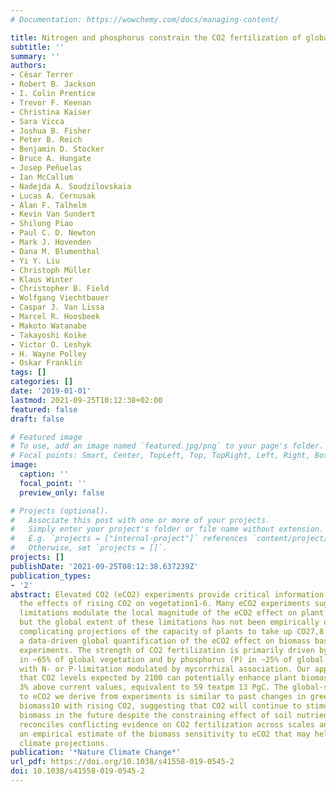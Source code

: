 ```yaml
---
# Documentation: https://wowchemy.com/docs/managing-content/

title: Nitrogen and phosphorus constrain the CO2 fertilization of global plant biomass
subtitle: ''
summary: ''
authors:
- César Terrer
- Robert B. Jackson
- I. Colin Prentice
- Trevor F. Keenan
- Christina Kaiser
- Sara Vicca
- Joshua B. Fisher
- Peter B. Reich
- Benjamin D. Stocker
- Bruce A. Hungate
- Josep Peñuelas
- Ian McCallum
- Nadejda A. Soudzilovskaia
- Lucas A. Cernusak
- Alan F. Talhelm
- Kevin Van Sundert
- Shilong Piao
- Paul C. D. Newton
- Mark J. Hovenden
- Dana M. Blumenthal
- Yi Y. Liu
- Christoph Müller
- Klaus Winter
- Christopher B. Field
- Wolfgang Viechtbauer
- Caspar J. Van Lissa
- Marcel R. Hoosbeek
- Makoto Watanabe
- Takayoshi Koike
- Victor O. Leshyk
- H. Wayne Polley
- Oskar Franklin
tags: []
categories: []
date: '2019-01-01'
lastmod: 2021-09-25T10:12:38+02:00
featured: false
draft: false

# Featured image
# To use, add an image named `featured.jpg/png` to your page's folder.
# Focal points: Smart, Center, TopLeft, Top, TopRight, Left, Right, BottomLeft, Bottom, BottomRight.
image:
  caption: ''
  focal_point: ''
  preview_only: false

# Projects (optional).
#   Associate this post with one or more of your projects.
#   Simply enter your project's folder or file name without extension.
#   E.g. `projects = ["internal-project"]` references `content/project/deep-learning/index.md`.
#   Otherwise, set `projects = []`.
projects: []
publishDate: '2021-09-25T08:12:38.637239Z'
publication_types:
- '2'
abstract: Elevated CO2 (eCO2) experiments provide critical information to quantify
  the effects of rising CO2 on vegetation1-6. Many eCO2 experiments suggest that nutrient
  limitations modulate the local magnitude of the eCO2 effect on plant biomass1,3,5,
  but the global extent of these limitations has not been empirically quantified,
  complicating projections of the capacity of plants to take up CO27,8. Here, we present
  a data-driven global quantification of the eCO2 effect on biomass based on 138 eCO2
  experiments. The strength of CO2 fertilization is primarily driven by nitrogen (N)
  in ~65% of global vegetation and by phosphorus (P) in ~25% of global vegetation,
  with N- or P-limitation modulated by mycorrhizal association. Our approach suggests
  that CO2 levels expected by 2100 can potentially enhance plant biomass by 12 textpm
  3% above current values, equivalent to 59 textpm 13 PgC. The global-scale response
  to eCO2 we derive from experiments is similar to past changes in greenness9 and
  biomass10 with rising CO2, suggesting that CO2 will continue to stimulate plant
  biomass in the future despite the constraining effect of soil nutrients. Our research
  reconciles conflicting evidence on CO2 fertilization across scales and provides
  an empirical estimate of the biomass sensitivity to eCO2 that may help to constrain
  climate projections.
publication: '*Nature Climate Change*'
url_pdf: https://doi.org/10.1038/s41558-019-0545-2
doi: 10.1038/s41558-019-0545-2
---
```

